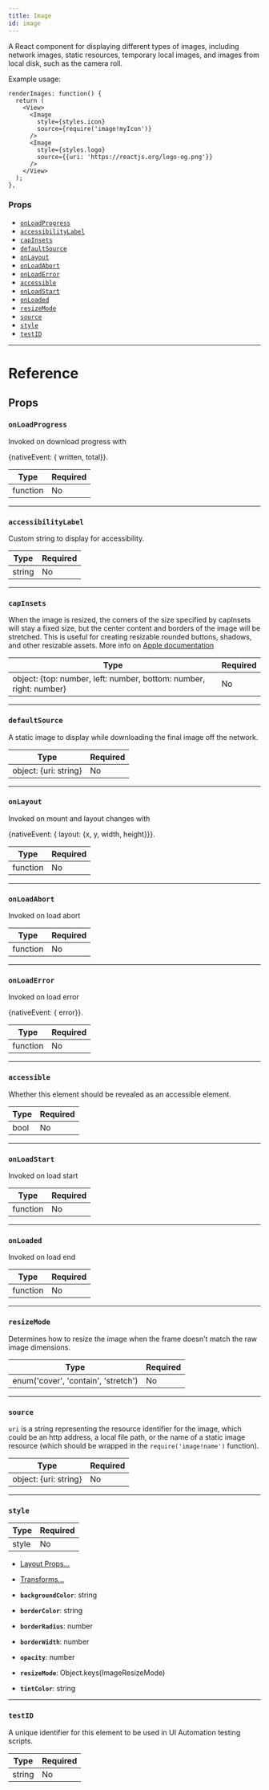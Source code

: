 ```yaml
---
title: Image
id: image
---
```


A React component for displaying different types of images, including network images, static resources, temporary local images, and images from local disk, such as the camera roll.

Example usage:

```
renderImages: function() {
  return (
    <View>
      <Image
        style={styles.icon}
        source={require('image!myIcon')}
      />
      <Image
        style={styles.logo}
        source={{uri: 'https://reactjs.org/logo-og.png'}}
      />
    </View>
  );
},
```

### Props

- [`onLoadProgress`](image.md#onloadprogress)
- [`accessibilityLabel`](image.md#accessibilitylabel)
- [`capInsets`](image.md#capinsets)
- [`defaultSource`](image.md#defaultsource)
- [`onLayout`](image.md#onlayout)
- [`onLoadAbort`](image.md#onloadabort)
- [`onLoadError`](image.md#onloaderror)
- [`accessible`](image.md#accessible)
- [`onLoadStart`](image.md#onloadstart)
- [`onLoaded`](image.md#onloaded)
- [`resizeMode`](image.md#resizemode)
- [`source`](image.md#source)
- [`style`](image.md#style)
- [`testID`](image.md#testid)

---

# Reference

## Props

### `onLoadProgress`

Invoked on download progress with

{nativeEvent: { written, total}}.

| Type     | Required |
| -------- | -------- |
| function | No       |

---

### `accessibilityLabel`

Custom string to display for accessibility.

| Type   | Required |
| ------ | -------- |
| string | No       |

---

### `capInsets`

When the image is resized, the corners of the size specified by capInsets will stay a fixed size, but the center content and borders of the image will be stretched. This is useful for creating resizable rounded buttons, shadows, and other resizable assets. More info on [Apple documentation](https://developer.apple.com/library/ios/documentation/UIKit/Reference/UIImage_Class/index.html#//apple_ref/occ/instm/UIImage/resizableImageWithCapInsets)

| Type                                                               | Required |
| ------------------------------------------------------------------ | -------- |
| object: {top: number, left: number, bottom: number, right: number} | No       |

---

### `defaultSource`

A static image to display while downloading the final image off the network.

| Type                  | Required |
| --------------------- | -------- |
| object: {uri: string} | No       |

---

### `onLayout`

Invoked on mount and layout changes with

{nativeEvent: { layout: {x, y, width, height}}}.

| Type     | Required |
| -------- | -------- |
| function | No       |

---

### `onLoadAbort`

Invoked on load abort

| Type     | Required |
| -------- | -------- |
| function | No       |

---

### `onLoadError`

Invoked on load error

{nativeEvent: { error}}.

| Type     | Required |
| -------- | -------- |
| function | No       |

---

### `accessible`

Whether this element should be revealed as an accessible element.

| Type | Required |
| ---- | -------- |
| bool | No       |

---

### `onLoadStart`

Invoked on load start

| Type     | Required |
| -------- | -------- |
| function | No       |

---

### `onLoaded`

Invoked on load end

| Type     | Required |
| -------- | -------- |
| function | No       |

---

### `resizeMode`

Determines how to resize the image when the frame doesn't match the raw image dimensions.

| Type                                | Required |
| ----------------------------------- | -------- |
| enum('cover', 'contain', 'stretch') | No       |

---

### `source`

`uri` is a string representing the resource identifier for the image, which could be an http address, a local file path, or the name of a static image resource (which should be wrapped in the `require('image!name')` function).

| Type                  | Required |
| --------------------- | -------- |
| object: {uri: string} | No       |

---

### `style`

| Type  | Required |
| ----- | -------- |
| style | No       |

- [Layout Props...](layout-props.md#props)

- [Transforms...](transforms.md#props)

- **`backgroundColor`**: string

- **`borderColor`**: string

- **`borderRadius`**: number

- **`borderWidth`**: number

- **`opacity`**: number

- **`resizeMode`**: Object.keys(ImageResizeMode)

- **`tintColor`**: string

---

### `testID`

A unique identifier for this element to be used in UI Automation testing scripts.

| Type   | Required |
| ------ | -------- |
| string | No       |
